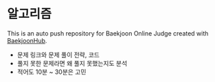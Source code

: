 # 알고리즘
This is an auto push repository for Baekjoon Online Judge created with [BaekjoonHub](https://github.com/BaekjoonHub/BaekjoonHub).

- 문제 링크와 문제 풀이 전략, 코드
- 풀지 못한 문제라면 왜 풀지 못했는지도 분석
- 적어도 10분 ~ 30분은 고민
